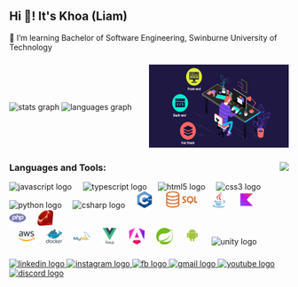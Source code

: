 <h2 align="left">Hi 👋! It's Khoa (Liam)</h2>
🌱 I’m learning Bachelor of Software Engineering, Swinburne University of Technology

###

<div style="display: flex; align-items: center;">
  <div style="flex: 1;">
    <img src="https://github-readme-stats.vercel.app/api?username=Lelekhoa1812&hide_title=false&hide_rank=false&show_icons=true&include_all_commits=true&count_private=true&disable_animations=false&theme=dracula&locale=en&hide_border=false" height="150" alt="stats graph"  />
      <img src="https://github-readme-stats.vercel.app/api/top-langs?username=Lelekhoa1812&locale=en&hide_title=false&layout=compact&card_width=320&langs_count=5&theme=dracula&hide_border=false" height="150" alt="languages graph"/>
  </div>
  <div style="flex: 1;">
    <img src="io.gif" style="height: 150px;"  />
  </div>
</div>

###

<img align="right" height="150" src="[https://i.imgflip.com/65efzo.gif](https://www.google.com/url?sa=i&url=https%3A%2F%2Fwww.newus.in%2Ffullstack-pro%3Fcourse%3DFull%2520Stack%2520pro%26path%3D%2Fstatic%2Fmedia%2Fdata-science-brochure.ce4df7d2334783dc4662.pdf&psig=AOvVaw17k2EgWJSF5EwMwPlwTb42&ust=1713336115464000&source=images&cd=vfe&opi=89978449&ved=0CBEQjRxqFwoTCJiUx8aQxoUDFQAAAAAdAAAAABAR)"  />

###

<h3 align="left">Languages and Tools:</h3>
<div align="left">
  <img src="https://cdn.jsdelivr.net/gh/devicons/devicon/icons/javascript/javascript-original.svg" height="30" alt="javascript logo"  />
  <img width="12" />
  <img src="https://cdn.jsdelivr.net/gh/devicons/devicon/icons/typescript/typescript-original.svg" height="30" alt="typescript logo"  />
  <img width="12" />
  <img src="https://cdn.jsdelivr.net/gh/devicons/devicon/icons/html5/html5-original.svg" height="30" alt="html5 logo"  />
  <img width="12" />
  <img src="https://cdn.jsdelivr.net/gh/devicons/devicon/icons/css3/css3-original.svg" height="30" alt="css3 logo"  />
  <img width="12" />
  <img src="https://cdn.jsdelivr.net/gh/devicons/devicon/icons/python/python-original.svg" height="30" alt="python logo"  />
  <img width="12" />
  <img src="https://cdn.jsdelivr.net/gh/devicons/devicon/icons/csharp/csharp-original.svg" height="30" alt="csharp logo"  />
  <img width="12"/> 
  <img src="https://raw.githubusercontent.com/devicons/devicon/master/icons/cplusplus/cplusplus-original.svg" height="30" alt="cpp logo" />
   <img width="12" />
  <img src="sql.png" height="30" alt="sql logo"  />
   <img width="12" />
  <img src="https://github.com/devicons/devicon/blob/6910f0503efdd315c8f9b858234310c06e04d9c0/icons/java/java-original.svg?plain=1" height="30" alt="java logo"  />
  <img width="12" />
  <img src="https://github.com/devicons/devicon/blob/6910f0503efdd315c8f9b858234310c06e04d9c0/icons/kotlin/kotlin-original.svg?plain=1" height="30" alt="kotlin logo"  />
   <img width="12" />
  <img src="https://github.com/devicons/devicon/blob/6910f0503efdd315c8f9b858234310c06e04d9c0/icons/php/php-plain.svg?plain=1" height="30" alt="php logo"  />
  <img width="12"/> 
  <img src="https://raw.githubusercontent.com/devicons/devicon/master/icons/ruby/ruby-original.svg" height="30" alt="ruby logo" />
</div>
<div align="left">
  <img width="12" />
  <img src="https://raw.githubusercontent.com/devicons/devicon/master/icons/amazonwebservices/amazonwebservices-original-wordmark.svg" height="30" alt="aws logo"  />
  <img width="12" />
  <img src="https://raw.githubusercontent.com/devicons/devicon/master/icons/docker/docker-original-wordmark.svg" height="30" alt="docker logo"  />
  <img width="12" />
  <img src="https://raw.githubusercontent.com/devicons/devicon/master/icons/mysql/mysql-original-wordmark.svg" height="30" alt="mysql logo"  />
  <img width="12" />
  <img src="https://raw.githubusercontent.com/devicons/devicon/master/icons/vuejs/vuejs-original-wordmark.svg" height="30" alt="vuejs logo"  />
    <img width="12" />
  <img src="https://github.com/devicons/devicon/blob/6910f0503efdd315c8f9b858234310c06e04d9c0/icons/angular/angular-original.svg" height="30" alt="angular logo"  />
      <img width="12" />
  <img src="https://github.com/devicons/devicon/blob/6910f0503efdd315c8f9b858234310c06e04d9c0/icons/spring/spring-original.svg" height="30" alt="spring logo"  />
  <img width="12" />
  <img src="https://raw.githubusercontent.com/devicons/devicon/master/icons/android/android-original-wordmark.svg" height="30" alt="android logo"  />
  <img width="12" />
  <img src="https://www.vectorlogo.zone/logos/unity3d/unity3d-icon.svg" height="30" alt="unity logo"  />
</div>

###

<div align="left">
  <a href="https://www.linkedin.com/in/dang-khoa-le-96a6332a8/">
    <img src="https://img.shields.io/static/v1?message=LinkedIn&logo=linkedin&label=&color=0077B5&logoColor=white&labelColor=&style=for-the-badge" height="35" alt="linkedin logo"  />
  </a>
  <a href="https://www.instagram.com/lele_khoa/?hl=vi">
    <img src="https://img.shields.io/static/v1?message=Instagram&logo=instagram&label=&color=E4405F&logoColor=white&labelColor=&style=for-the-badge" height="35" alt="instagram logo"  />
  </a>
  <a href="https://www.facebook.com/profile.php?id=100041701211241">
    <img src="https://img.shields.io/badge/Facebook-%231877F2.svg?style=for-the-badge&logo=Facebook&logoColor=white" height="35" alt="fb logo"  />
  </a>
  <a href="https://lelekhoa1812.github.io/Lelekhoa1812/email_contact.html" target="_blank">
    <img src="https://img.shields.io/static/v1?message=Gmail&logo=gmail&label=&color=D14836&logoColor=white&labelColor=&style=for-the-badge" height="35" alt="gmail logo"  />
  </a>
  <a href="https://youtube.com/@KhoaLe-ol8sy?si=cOMhbTGrwf7OiBKK">
    <img src="https://img.shields.io/static/v1?message=Youtube&logo=youtube&label=&color=FF0000&logoColor=white&labelColor=&style=for-the-badge" height="35" alt="youtube logo"  />
  </a>
  <a href="https://discord.com/channels/@me/1222391142172201021">
    <img src="https://img.shields.io/static/v1?message=Discord&logo=discord&label=&color=7289DA&logoColor=white&labelColor=&style=for-the-badge" height="35" alt="discord logo"  />
  </a>
</div>

###

<br clear="both">

###
